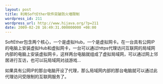```yaml
---
layout: post
title: 利用SoftEther软件突破防火墙限制
wordpress_id: 211
wordpress_url: http://www.hijava.org/?p=211
date: 2009-02-28 16:49:31.000000000 +08:00
---
```

SoftEther包含两个核心，一个是虚拟Hub，一个是虚拟网卡。在一台具有公网IP的电脑上安装虚拟Hub和虚拟网卡，一台可以通过https代理访问互联网的局域网内部的电脑上安装虚拟网卡，这样两台电脑就组成了虚拟局域网，可以通过网上邻居进行互访，也可以玩局域网对战游戏...

如果具有公网IP的那台电脑开设了代理，那么局域网内部的那台电脑就可以通过此代理访问受限制的互联网服务了。
